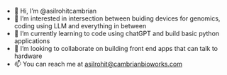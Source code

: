- 👋 Hi, I’m @asilrohitcambrian
- 👀 I’m interested in intersection between buiding devices for genomics, coding using LLM and everything in between
- 🌱 I’m currently learning to code using chatGPT and build basic python applications
- 💞️ I’m looking to collaborate on building front end apps that can talk to hardware
- 📫 You can reach me at asilrohit@cambrianbioworks.com

<!---
asilrohitcambrian/asilrohitcambrian is a ✨ special ✨ repository because its `README.md` (this file) appears on your GitHub profile.
You can click the Preview link to take a look at your changes.
--->
